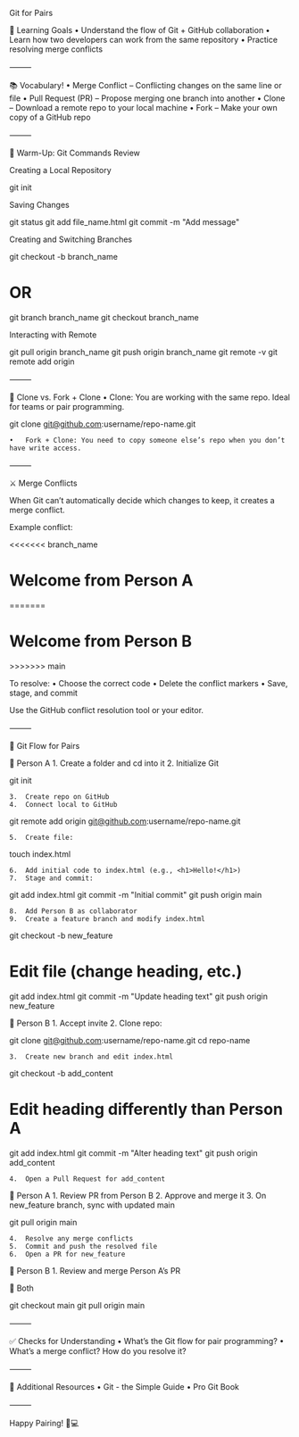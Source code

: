 Git for Pairs

🎯 Learning Goals
	•	Understand the flow of Git + GitHub collaboration
	•	Learn how two developers can work from the same repository
	•	Practice resolving merge conflicts

⸻

📚 Vocabulary!
	•	Merge Conflict – Conflicting changes on the same line or file
	•	Pull Request (PR) – Propose merging one branch into another
	•	Clone – Download a remote repo to your local machine
	•	Fork – Make your own copy of a GitHub repo

⸻

🔁 Warm-Up: Git Commands Review

Creating a Local Repository

git init

Saving Changes

git status
git add file_name.html
git commit -m "Add message"

Creating and Switching Branches

git checkout -b branch_name
# OR
git branch branch_name
git checkout branch_name

Interacting with Remote

git pull origin branch_name
git push origin branch_name
git remote -v
git remote add origin <remote-URL>


⸻

🔄 Clone vs. Fork + Clone
	•	Clone: You are working with the same repo. Ideal for teams or pair programming.

git clone git@github.com:username/repo-name.git


	•	Fork + Clone: You need to copy someone else’s repo when you don’t have write access.

⸻

⚔️ Merge Conflicts

When Git can’t automatically decide which changes to keep, it creates a merge conflict.

Example conflict:

<<<<<<< branch_name
<h1>Welcome from Person A</h1>
=======
<h1>Welcome from Person B</h1>
>>>>>>> main

To resolve:
	•	Choose the correct code
	•	Delete the conflict markers
	•	Save, stage, and commit

Use the GitHub conflict resolution tool or your editor.

⸻

👥 Git Flow for Pairs

👤 Person A
	1.	Create a folder and cd into it
	2.	Initialize Git

git init

	3.	Create repo on GitHub
	4.	Connect local to GitHub

git remote add origin git@github.com:username/repo-name.git

	5.	Create file:

touch index.html

	6.	Add initial code to index.html (e.g., <h1>Hello!</h1>)
	7.	Stage and commit:

git add index.html
git commit -m "Initial commit"
git push origin main

	8.	Add Person B as collaborator
	9.	Create a feature branch and modify index.html

git checkout -b new_feature
# Edit file (change heading, etc.)
git add index.html
git commit -m "Update heading text"
git push origin new_feature

👤 Person B
	1.	Accept invite
	2.	Clone repo:

git clone git@github.com:username/repo-name.git
cd repo-name

	3.	Create new branch and edit index.html

git checkout -b add_content
# Edit heading differently than Person A
git add index.html
git commit -m "Alter heading text"
git push origin add_content

	4.	Open a Pull Request for add_content

👤 Person A
	1.	Review PR from Person B
	2.	Approve and merge it
	3.	On new_feature branch, sync with updated main

git pull origin main

	4.	Resolve any merge conflicts
	5.	Commit and push the resolved file
	6.	Open a PR for new_feature

👤 Person B
	1.	Review and merge Person A’s PR

🔄 Both

git checkout main
git pull origin main


⸻

✅ Checks for Understanding
	•	What’s the Git flow for pair programming?
	•	What’s a merge conflict? How do you resolve it?

⸻

📎 Additional Resources
	•	Git - the Simple Guide
	•	Pro Git Book

⸻

Happy Pairing! 🤝💻